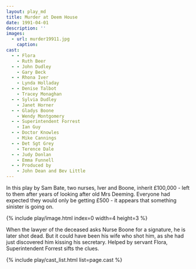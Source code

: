 ```yaml
---
layout: play_md
title: Murder at Deem House
date: 1991-04-01
description: ''
images:
  - url: murder19911.jpg
    caption:
cast:
  - - Flora
    - Ruth Beer
  - - John Dudley
    - Gary Beck
  - - Rhona Iver  
    - Lynda Holladay
  - - Denise Talbot  
    - Tracey Monaghan
  - - Sylvia Dudley  
    - Janet Horner
  - - Gladys Boone  
    - Wendy Montgomery
  - - Superintendent Forrest
    - Ian Guy
  - - Doctor Knowles
    - Mike Cannings
  - - Det Sgt Grey   
    - Terence Dale
  - - Judy Donlan  
    - Emma Funnell
  - - Produced by   
    - John Dean and Bev Little
---
```


In this play by Sam Bate, two nurses, Iver and Boone, inherit £100,000 - left to them after years of looking after old Mrs Deeming. Everyone had expected they would only be getting £500 - it appears that something sinister is going on.

{% include play/image.html index=0 width=4 height=3 %}

When the lawyer of the deceased asks Nurse Boone for a signature, he is later shot dead. But it could have been his wife who shot him, as she had just discovered him kissing his secretary. Helped by servant Flora, Superintendent Forrest sifts the clues.

{% include play/cast_list.html list=page.cast %}
